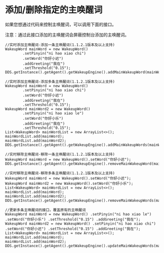 # 添加/删除指定的主唤醒词

如果您想通过代码来控制主唤醒词，可以调用下面的接口。

注意：通过此接口添加的主唤醒词会屏蔽控制台添加的主唤醒词。

    //实时添加主唤醒词-添加一条主唤醒词(1.1.2.1版本及以上支持)
    WakeupWord mainWord = new WakeupWord()
            .setPinyin("ni hao xiao chi")
            .setWord("你好小迟")
            .addGreeting("我在")
            .setThreshold("0.15");
    DDS.getInstance().getAgent().getWakeupEngine().addMainWakeupWord(mainWord);
    
    //实时添加主唤醒词-添加多条主唤醒词(1.1.2.1版本及以上支持)
    WakeupWord mainWord = new WakeupWord()
            .setPinyin("ni hao xiao chi")
            .setWord("你好小迟")
            .addGreeting("我在")
            .setThreshold("0.15");
    WakeupWord mainWord2 = new WakeupWord()
            .setPinyin("ni hao xiao le")
            .setWord("你好小乐")
            .addGreeting("我在")
            .setThreshold("0.15");
    List<WakeupWord> mainWordList = new ArrayList<>();
    mainWordList.add(mainWord);
    mainWordList.add(mainWord2);
    DDS.getInstance().getAgent().getWakeupEngine().addMainWakeupWords(mainWordList);
    
    //实时移除主唤醒词-移除一条主唤醒词(1.1.2.1版本及以上支持)
    WakeupWord mainWord = new WakeupWord().setWord("你好小迟");
    DDS.getInstance().getAgent().getWakeupEngine().removeMainWakeupWord(mainWord);
    
    //实时移除主唤醒词-移除多条主唤醒词(1.1.2.1版本及以上支持)
    WakeupWord mainWord = new WakeupWord().setWord("你好小迟");
    WakeupWord mainWord2 = new WakeupWord().setWord("你好小乐");
    List<WakeupWord> mainWordList = new ArrayList<>();
    mainWordList.add(mainWord);
    mainWordList.add(mainWord2);
    DDS.getInstance().getAgent().getWakeupEngine().removeMainWakeupWords(mainWordList);
    
    //更新多条主唤醒词的接口，覆盖原有的主唤醒词 
    WakeupWord mainWord = new WakeupWord() .setPinyin("ni hao xiao le") .setWord("你好小乐") .setThreshold("0.15") .addGreeting("我在");
    WakeupWord mainWord2 = new WakeupWord() .setPinyin("ni hao xiao chi") .setWord("你好小迟") .setThreshold("0.15") .addGreeting("我在");
    List<WakeupWord> mainWordList = new ArrayList<>();
    mainWordList.add(mainWord);
    mainWordList.add(mainWord2);
    DDS.getInstance().getAgent().getWakeupEngine().updateMainWakeupWords(mainWordList);
